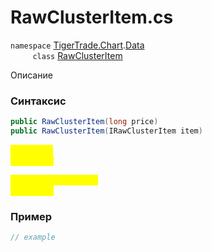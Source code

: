 
# RawClusterItem.cs
`namespace` [TigerTrade.Chart](../../../../TigerTrade.Chart.md).[Data](../../../../TigerTrade.Chart/Data.md)  
&nbsp;&nbsp;&nbsp;&nbsp;&nbsp;&nbsp;&nbsp;&nbsp;&nbsp;`class` [RawClusterItem](../../RawClusterItem.cs.md)

Описание

### Синтаксис
```csharp
public RawClusterItem(long price)
public RawClusterItem(IRawClusterItem item)
```
<mark style="color:yellow;">`price` *`long`*  
 *Описание*  
  
<mark style="color:yellow;">`item` *`IRawClusterItem`*  
 *Описание*  
  


### Пример  
```csharp
// example
```
                    
                    